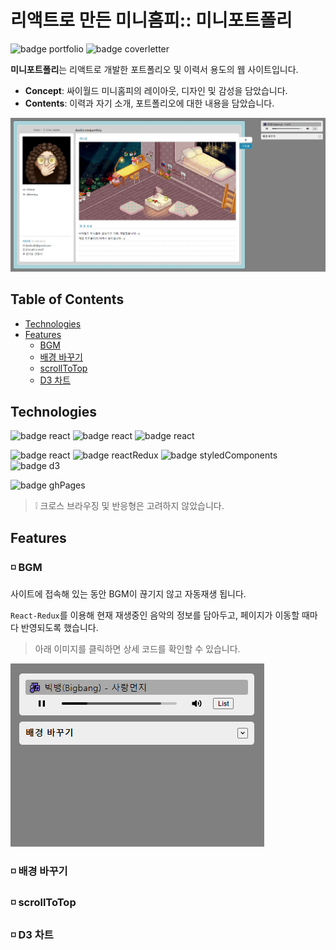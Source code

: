 # 리액트로 만든 미니홈피:: 미니포트폴리

![badge portfolio](https://img.shields.io/badge/for-🤹‍portfolio-ff6b6b)
![badge coverletter](https://img.shields.io/badge/for-📨coverletter-238db3)


**미니포트폴리**는 리액트로 개발한 포트폴리오 및 이력서 용도의 웹 사이트입니다.
- **Concept**: 싸이월드 미니홈피의 레이아웃, 디자인 및 감성을 담았습니다. 
- **Contents**: 이력과 자기 소개, 포트폴리오에 대한 내용을 담았습니다. 

![main](./docs/img/main.gif)



## Table of Contents
- [Technologies](#technologies)  
- [Features](#features) 
  - [BGM](#bgm)
  - [배경 바꾸기](#배경-바꾸기)
  - [scrollToTop](#scrollToTop)
  - [D3 차트](#d3-차트)



## Technologies
![badge react](https://img.shields.io/badge/os-window-ff6b6b?logo=windows)
![badge react](https://img.shields.io/badge/browser-chrome-ff6b6b?logo=google-chrome&logoColor=FFFFFF)
![badge react](https://img.shields.io/badge/editor-vsCode-ff6b6b?logo=visual-studio-code)

![badge react](https://img.shields.io/badge/code-react-238db3?logo=react&logoColor=FFFFFF)
![badge reactRedux](https://img.shields.io/badge/code-reactRedux-238db3?logo=redux)
![badge styledComponents](https://img.shields.io/badge/code-styledComponents-238db3?logo=styled-components&logoColor=FFFFFF)
![badge d3](https://img.shields.io/badge/code-d3-238db3?logo=d3.js&logoColor=FFFFFF)

![badge ghPages](https://img.shields.io/badge/build-ghPages-20c997)

> ❕ 크로스 브라우징 및 반응형은 고려하지 않았습니다.



## Features

### ◽ BGM 
사이트에 접속해 있는 동안 BGM이 끊기지 않고 자동재생 됩니다.

`React-Redux`를 이용해 현재 재생중인 음악의 정보를 담아두고, 페이지가 이동할 때마다 반영되도록 했습니다.  

> 아래 이미지를 클릭하면 상세 코드를 확인할 수 있습니다.

[![playlist](./docs/img/playlist.gif)](./docs/features/bgm.md)

### ◽ 배경 바꾸기
### ◽ scrollToTop
### ◽ D3 차트


